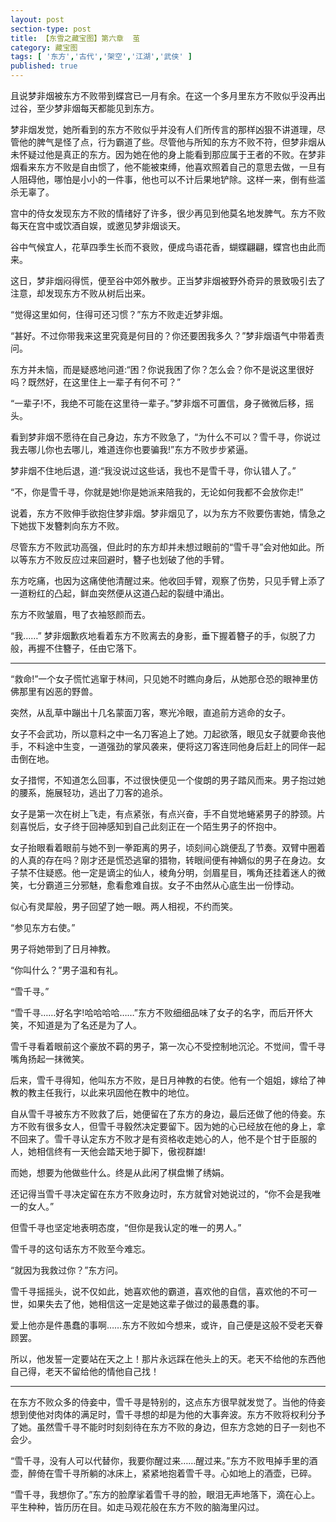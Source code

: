 ```yaml
---
layout: post
section-type: post
title: 【东雪之藏宝图】第六章  茧
category: 藏宝图
tags: [ '东方','古代','架空','江湖','武侠' ]
published: true
---
```

且说梦非烟被东方不败带到蝶宫已一月有余。在这一个多月里东方不败似乎没再出过谷，至少梦非烟每天都能见到东方。

梦非烟发觉，她所看到的东方不败似乎并没有人们所传言的那样凶狠不讲道理，尽管他的脾气是怪了点，行为霸道了些。尽管他与所知的东方不败不符，但梦非烟从未怀疑过他是真正的东方。因为她在他的身上能看到那应属于王者的不败。在梦非烟看来东方不败是自由惯了，他不能被束缚，他喜欢照着自己的意思去做，一旦有人阻碍他，哪怕是小小的一件事，他也可以不计后果地铲除。这样一来，倒有些滥杀无辜了。

宫中的侍女发现东方不败的情绪好了许多，很少再见到他莫名地发脾气。东方不败每天在宫中或饮酒自娱，或邀见梦非烟谈天。

谷中气候宜人，花草四季生长而不衰败，便成鸟语花香，蝴蝶翩翩，蝶宫也由此而来。

这日，梦非烟闷得慌，便至谷中郊外散步。正当梦非烟被野外奇异的景致吸引去了注意，却发现东方不败从树后出来。

“觉得这里如何，住得可还习惯？”东方不败走近梦非烟。

“甚好。不过你带我来这里究竟是何目的？你还要困我多久？”梦非烟语气中带着责问。

东方并未恼，而是疑惑地问道:“困？你说我困了你？怎么会？你不是说这里很好吗？既然好，在这里住上一辈子有何不可？”

“一辈子!不，我绝不可能在这里待一辈子。”梦非烟不可置信，身子微微后移，摇头。

看到梦非烟不愿待在自己身边，东方不败急了，“为什么不可以？雪千寻，你说过我去哪儿你也去哪儿，难道连你也要骗我!”东方不败步步紧逼。

梦非烟不住地后退，道:“我没说过这些话，我也不是雪千寻，你认错人了。”

“不，你是雪千寻，你就是她!你是她派来陪我的，无论如何我都不会放你走!”

说着，东方不败伸手欲抱住梦非烟。梦非烟见了，以为东方不败要伤害她，情急之下她拔下发簪刺向东方不败。

尽管东方不败武功高强，但此时的东方却并未想过眼前的“雪千寻”会对他如此。所以等东方不败反应过来回避时，簪子也划破了他的手臂。

东方吃痛，也因为这痛使他清醒过来。他收回手臂，观察了伤势，只见手臂上添了一道粉红的凸起，鲜血突然便从这道凸起的裂缝中涌出。

东方不败皱眉，甩了衣袖怒颜而去。

“我……” 梦非烟歉疚地看着东方不败离去的身影，垂下握着簪子的手，似脱了力般，再握不住簪子，任由它落下。


*****************

“救命!”一个女子慌忙逃窜于林间，只见她不时瞧向身后，从她那仓恐的眼神里仿佛那里有凶恶的野兽。

突然，从乱草中蹦出十几名蒙面刀客，寒光冷眼，直追前方逃命的女子。

女子不会武功，所以意料之中一名刀客追上了她。刀起欲落，眼见女子就要命丧他手，不料途中生变，一道强劲的掌风袭来，便将这刀客连同他身后赶上的同伴一起击倒在地。

女子措愕，不知道怎么回事，不过很快便见一个俊朗的男子踏风而来。男子抱过她的腰系，施展轻功，逃出了刀客的追杀。

女子是第一次在树上飞走，有点紧张，有点兴奋，手不自觉地蜷紧男子的脖颈。片刻喜悦后，女子终于回神感知到自己此刻正在一个陌生男子的怀抱中。

女子抬眼看着眼前与她不到一拳距离的男子，顷刻间心跳便乱了节奏。双臂中圈着的人真的存在吗？刚才还是慌恐逃窜的猎物，转眼间便有神嫡似的男子在身边。女子禁不住疑惑。他一定是谪尘的仙人，棱角分明，剑眉星目，嘴角还挂着迷人的微笑，七分霸道三分邪魅，愈看愈难自拔。女子不由然从心底生出一份悸动。

似心有灵犀般，男子回望了她一眼。两人相视，不约而笑。

“参见东方右使。”

男子将她带到了日月神教。

“你叫什么？”男子温和有礼。

“雪千寻。”

“雪千寻……好名字!哈哈哈哈……”东方不败细细品味了女子的名字，而后开怀大笑，不知道是为了名还是为了人。

雪千寻看着眼前这个豪放不羁的男子，第一次心不受控制地沉沦。不觉间，雪千寻嘴角扬起一抹微笑。

后来，雪千寻得知，他叫东方不败，是日月神教的右使。他有一个姐姐，嫁给了神教的教主任我行，以此来巩固他在教中的地位。

自从雪千寻被东方不败救了后，她便留在了东方的身边，最后还做了他的侍妾。东方不败有很多女人，但雪千寻毅然决定要留下。因为她的心已经放在他的身上，拿不回来了。雪千寻认定东方不败才是有资格收走她心的人，他不是个甘于臣服的人，她相信终有一天他会踏天地于脚下，傲视群雄!

而她，想要为他做些什么。终是从此闲了棋盘懒了绣娟。

还记得当雪千寻决定留在东方不败身边时，东方就曾对她说过的，“你不会是我唯一的女人。”

但雪千寻也坚定地表明态度，“但你是我认定的唯一的男人。”

雪千寻的这句话东方不败至今难忘。

“就因为我救过你？”东方问。

雪千寻摇摇头，说不仅如此，她喜欢他的霸道，喜欢他的自信，喜欢他的不可一世，如果失去了他，她相信这一定是她这辈子做过的最愚蠢的事。

爱上他亦是件愚蠢的事啊……东方不败如今想来，或许，自己便是这般不受老天眷顾罢。

所以，他发誓一定要站在天之上！那片永远踩在他头上的天。老天不给他的东西他自己得，老天不留给他的情他自己找！

***

在东方不败众多的侍妾中，雪千寻是特别的，这点东方很早就发觉了。当他的侍妾想到使他对肉体的满足时，雪千寻想的却是为他的大事奔波。东方不败将权利分予了她。虽然雪千寻不能时时刻刻待在东方不败的身边，但东方念她的日子一刻也不会少。

“雪千寻，没有人可以代替你，我要你醒过来……醒过来。”东方不败甩掉手里的酒壶，醉倚在雪千寻所躺的冰床上，紧紧地抱着雪千寻。心如地上的酒壶，已碎。

“雪千寻，我想你了。”东方的脸摩挲着雪千寻的脸，眼泪无声地落下，滴在心上。平生种种，皆历历在目。如走马观花般在东方不败的脑海里闪过。

